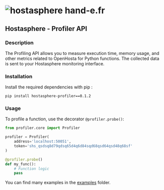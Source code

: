 # ![hostasphere](https://avatars.githubusercontent.com/u/164780978?s=30 "logo") hand-e.fr

## Hostasphere - Profiler API

### Description
The Profiling API allows you to measure execution time, memory usage, 
and other metrics related to OpenHosta for Python functions. 
The collected data is sent to your Hostasphere monitoring interface.

### Installation
Install the required dependencies with pip :
```schell
pip install hostasphere-profiler==0.1.2
```

### Usage
To profile a function, use the decorator `@profiler.probe()`:

```python
from profiler.core import Profiler

profiler = Profiler(
    address='localhost:50051',
    token='shs_qsdsq8d79qdsq65d4q6d84sqd68qsd64qsd48q68sf'
)

@profiler.probe()
def my_func():
    # Function logic
    pass
```
You can find many examples in the [examples](https://github.com/hand-e-fr/hostasphere/tree/main/api/python3/examples) folder.
